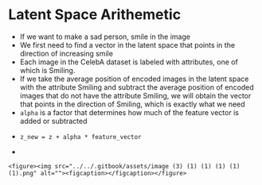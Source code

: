 # Latent Space Arithemetic

* If we want to make a sad person, smile in the image
* We first need to find a vector in the latent space that points in the direction of increasing smile
* Each image in the CelebA dataset is labeled with attributes, one of which is Smiling.&#x20;
* If we take the average position of encoded images in the latent space with the attribute Smiling and subtract the average position of encoded images that do not have the attribute Smiling, we will obtain the vector that points in the direction of Smiling, which is exactly what we need
* `alpha` is a factor that determines how much of the feature vector is added or subtracted
* ```
  z_new = z + alpha * feature_vector
  ```
*

    <figure><img src="../../.gitbook/assets/image (3) (1) (1) (1) (1) (1).png" alt=""><figcaption></figcaption></figure>
